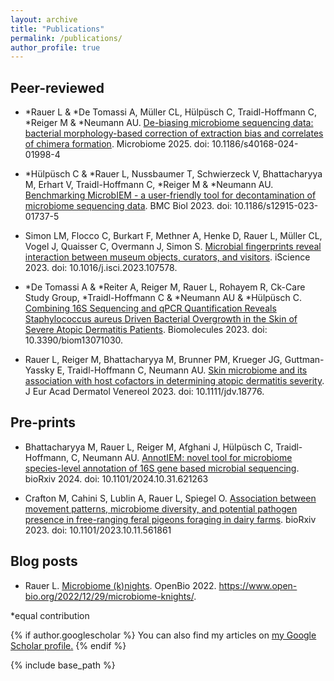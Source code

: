 ```yaml
---
layout: archive
title: "Publications"
permalink: /publications/
author_profile: true
---
```


Peer-reviewed
------
* \*Rauer L & \*De Tomassi A, Müller CL, Hülpüsch C, Traidl-Hoffmann C, \*Reiger M & \*Neumann AU. [De-biasing microbiome sequencing data: bacterial morphology-based correction of extraction bias and correlates of chimera formation](https://microbiomejournal.biomedcentral.com/articles/10.1186/s40168-024-01998-4). Microbiome 2025. doi: 10.1186/s40168-024-01998-4

* \*Hülpüsch C & \*Rauer L, Nussbaumer T, Schwierzeck V, Bhattacharyya M, Erhart V, Traidl-Hoffmann C, \*Reiger M & \*Neumann AU. [Benchmarking MicrobIEM - a user-friendly tool for decontamination of microbiome sequencing data](https://bmcbiol.biomedcentral.com/articles/10.1186/s12915-023-01737-5). BMC Biol 2023. doi: 10.1186/s12915-023-01737-5

* Simon LM, Flocco C, Burkart F, Methner A, Henke D, Rauer L, Müller CL, Vogel J, Quaisser C, Overmann J, Simon S. [Microbial fingerprints reveal interaction between museum objects, curators, and visitors](https://www.sciencedirect.com/science/article/pii/S2589004223016553?via%3Dihub). iScience 2023. doi: 10.1016/j.isci.2023.107578.

* \*De Tomassi A & \*Reiter A, Reiger M, Rauer L, Rohayem R, Ck-Care Study Group, \*Traidl-Hoffmann C & \*Neumann AU & \*Hülpüsch C. [Combining 16S Sequencing and qPCR Quantification Reveals Staphylococcus aureus Driven Bacterial Overgrowth in the Skin of Severe Atopic Dermatitis Patients](https://www.mdpi.com/2218-273X/13/7/1030). Biomolecules 2023. doi: 10.3390/biom13071030.

* Rauer L, Reiger M, Bhattacharyya M, Brunner PM, Krueger JG, Guttman-Yassky E, Traidl-Hoffmann C, Neumann AU. [Skin microbiome and its association with host cofactors in determining atopic dermatitis severity](https://onlinelibrary.wiley.com/doi/10.1111/jdv.18776). J Eur Acad Dermatol Venereol 2023. doi: 10.1111/jdv.18776.

Pre-prints
-------
* Bhattacharyya M, Rauer L, Reiger M, Afghani J, Hülpüsch C, Traidl-Hoffmann, C, Neumann AU. [AnnotIEM: novel tool for microbiome species-level annotation of 16S gene based microbial sequencing](https://doi.org/10.1101/2024.10.31.621263). bioRxiv 2024. doi: 10.1101/2024.10.31.621263

* Crafton M, Cahini S, Lublin A, Rauer L, Spiegel O. [Association between movement patterns, microbiome diversity, and potential pathogen presence in free-ranging feral pigeons foraging in dairy farms](https://doi.org/10.1101/2023.10.11.561861). bioRxiv 2023. doi: 10.1101/2023.10.11.561861


Blog posts
------
* Rauer L. [Microbiome (k)nights](https://www.open-bio.org/2022/12/29/microbiome-knights/). OpenBio 2022. https://www.open-bio.org/2022/12/29/microbiome-knights/.

\*equal contribution

{% if author.googlescholar %}
  You can also find my articles on <u><a href="{{author.googlescholar}}">my Google Scholar profile</a>.</u>
{% endif %}

{% include base_path %}

